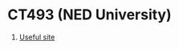 # CT493 (NED University)
1. [Useful site](https://opendsa-server.cs.vt.edu/ODSA/Books/Everything/html/index.html)